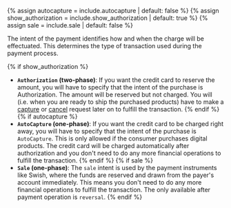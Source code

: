 {% assign autocapture = include.autocapture | default: false %}
{% assign show_authorization = include.show_authorization | default: true %}
{% assign sale = include.sale | default: false %}

The intent of the payment identifies how and when the charge will be
effectuated. This determines the type of transaction used during the payment
process.

{% if show_authorization %}

* **`Authorization` (two-phase)**: If you want the credit card to reserve the
  amount, you will have to specify that the intent of the purchase is
  Authorization. The amount will be reserved but not charged. You will (i.e.
  when you are ready to ship the purchased products) have to make a
  [capture][capture] or [cancel][cancel] request later on to fulfill the
  transaction.
{% endif %}
{% if autocapture %}
* **`AutoCapture` (one-phase)**:  If you want the credit card to be charged
  right away, you will have to specify that the intent of the purchase is
  `AutoCapture`. This is only allowed if the consumer purchases digital
  products. The credit card will be charged automatically after authorization
  and you don't need to do any more financial operations to fulfill the
  transaction.
{% endif %}
{% if sale %}
* **`Sale` (one-phase)**: The `sale` intent is used by the payment instruments
  like Swish, where the funds are reserved and drawn from the payer's account
  immediately. This means you don't need to do any more financial operations to
  fulfill the transaction. The only available after payment operation is
  `reversal`.
{% endif %}

[capture]: ./after-payment#capture
[cancel]: ./after-payment#cancellations
